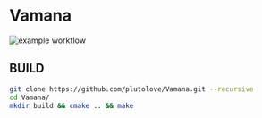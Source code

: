 # Vamana
![example workflow](https://github.com/plutolove/Vamana/actions/workflows/cmake.yml/badge.svg)
## BUILD
```bash
git clone https://github.com/plutolove/Vamana.git --recursive 
cd Vamana/
mkdir build && cmake .. && make
```
